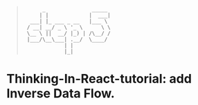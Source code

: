 > ```
>       _               _____ 
>      | |             |  ___|
>   ___| |_ ___ _ __   |___ \ 
>  / __| __/ _ \ '_ \      \ \
>  \__ \ ||  __/ |_) | /\__/ /
>  |___/\__\___| .__/  \____/ 
>              | |            
>              |_|       
>
> ```
            
# Thinking-In-React-tutorial: add Inverse Data Flow.